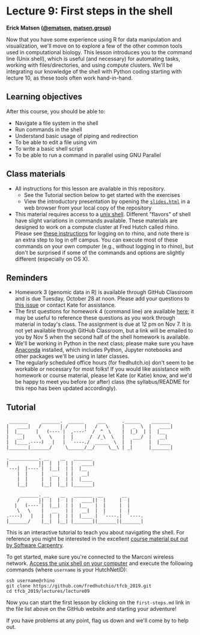 # Lecture 9: First steps in the shell

**Erick Matsen ([@ematsen](https://twitter.com/ematsen), [matsen.group](http://matsen.group))**

Now that you have some experience using R for data manipulation and visualization, we'll move on to explore a few of the other common tools used in computational biology. This lesson introduces you to the command line (Unix shell), which is useful (and necessary) for automating tasks, working with files/directories, and using compute clusters. We'll be integrating our knowledge of the shell with Python coding starting with lecture 10, as these tools often work hand-in-hand.

## Learning objectives

After this course, you should be able to:

- Navigate a file system in the shell
- Run commands in the shell
- Understand basic usage of piping and redirection
- To be able to edit a file using vim
- To write a basic shell script
- To be able to run a command in parallel using GNU Parallel

## Class materials

- All instructions for this lesson are available in this repository.
  - See the Tutorial section below to get started with the exercises
  - View the introductory presentation by opening the [`slides.html`](slides/slides.html) in a web browser from your local copy of the repository
- This material requires access to a [unix shell](https://github.com/fredhutchio/tfcb_2019/tree/master/software#unix-command-line). Different "flavors" of shell have slight variations in commands available. These materials are designed to work on a compute cluster at Fred Hutch called rhino. Please see [these instructions](https://github.com/fredhutchio/tfcb_2019/tree/master/software/unix_rhino.md) for logging on to rhino, and note there is an extra step to log in off campus. You can execute most of these commands on your own computer (e.g., without logging in to rhino), but don't be surprised if some of the commands and options are slightly different (especially on OS X).

## Reminders

- Homework 3 (genomic data in R) is available through GitHub Classroom and is due Tuesday, October 28 at noon. Please add your questions to [this issue](https://github.com/fredhutchio/tfcb_2019/issues/21) or contact Kate for assistance.
- The first questions for homework 4 (command line) are available [here](https://github.com/fredhutchio/tfcb_2019/tree/master/homeworks/homework04); it may be useful to reference these questions as you work through material in today's class. The assignment is due at 12 pm on Nov 7. It is not yet available through GitHub Classroom, but a link will be emailed to you by Nov 5 when the second half of the shell homework is available. 
- We'll be working in Python in the next class; please make sure you have [Anaconda](https://github.com/fredhutchio/tfcb_2019/tree/master/software#python) installed, which includes Python, Jupyter notebooks and other packages we'll be using in later classes.
- The regularly scheduled office hours (for fredhutch.io) don't seem to be workable or necessary for most folks! If you would like assistance with homework or course material, please let Kate (or Katie) know, and we'd be happy to meet you before (or after) class (the syllabus/README for this repo has been updated accordingly).

## Tutorial

     _______     _______.  ______     ___      .______    _______
    |   ____|   /       | /      |   /   \     |   _  \  |   ____|
    |  |__     |   (----`|  ,----'  /  ^  \    |  |_)  | |  |__
    |   __|     \   \    |  |      /  /_\  \   |   ___/  |   __|
    |  |____.----)   |   |  `----./  _____  \  |  |      |  |____
    |_______|_______/     \______/__/     \__\ | _|      |_______|

    .___________. __    __   _______
    |           ||  |  |  | |   ____|
    `---|  |----`|  |__|  | |  |__
        |  |     |   __   | |   __|
        |  |     |  |  |  | |  |____
        |__|     |__|  |__| |_______|

         _______. __    __   _______  __       __
        /       ||  |  |  | |   ____||  |     |  |
       |   (----`|  |__|  | |  |__   |  |     |  |
        \   \    |   __   | |   __|  |  |     |  |
    .----)   |   |  |  |  | |  |____ |  `----.|  `----.
    |_______/    |__|  |__| |_______||_______||_______|


This is an interactive tutorial to teach you about navigating the shell.
For reference you might be interested in the excellent [course material put out by Software Carpentry](https://swcarpentry.github.io/shell-novice/).

To get started, make sure you're connected to the Marconi wireless network. [Access the unix shell on your computer](https://github.com/fredhutchio/tfcb_2019/tree/master/software#unix-command-line) and execute the following commands (where `username` is your HutchNetID):

    ssh username@rhino
    git clone https://github.com/fredhutchio/tfcb_2019.git
    cd tfcb_2019/lectures/lecture09

Now you can start the first lesson by clicking on the `first-steps.md` link in the file list above on the GitHub website and starting your adventure!

If you have problems at any point, flag us down and we'll come by to help out.
